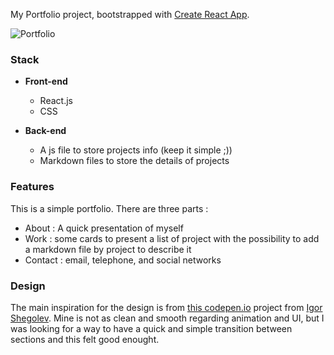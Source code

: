 My Portfolio project, bootstrapped with [Create React App](https://github.com/facebook/create-react-app).

![Portfolio](./img/details/portfolio/splash.png)

### Stack

* **Front-end**
    * React.js
    * CSS

* **Back-end**
    * A js file to store projects info (keep it simple ;))
    * Markdown files to store the details of projects

### Features

This is a simple portfolio. There are three parts :

* About : A quick presentation of myself
* Work : some cards to present a list of project with the possibility to add a markdown file by project to describe it
* Contact : email, telephone, and social networks

### Design

The main inspiration for the design is from [this codepen.io](https://codepen.io/igorsheg/project/full/XNxbwj) project from [Igor Shegolev](https://codepen.io/igorsheg). Mine is not as clean and smooth regarding animation and UI, but I was looking for a way to have a quick and simple transition between sections and this felt good enought.
